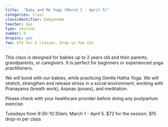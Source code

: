 ```yaml
---
title:  "Baby and Me Yoga (March 1 - April 5)"
categories: class
classidentifier: babyandme
teacher: dye
type: session
number: 6
dropins: yes
fee: $72 for 6 classes. Drop-in fee $15
---
```

This class is designed for babies up to 2 years old and their parents, grandparents, or caregivers. It is perfect for beginners or experienced yoga practitioners.

We will bond with our babies, while practicing Gentle Hatha Yoga. We will stretch, strengthen and release stress in a social environment, working with Pranayama (breath work), Asanas (poses), and meditation.

Please check with your healthcare provider before doing any postpartum exercise.

Tuesdays from 9:30-10:30am; March 1 - April 5. $72 for the session, $15 drop-in per class
